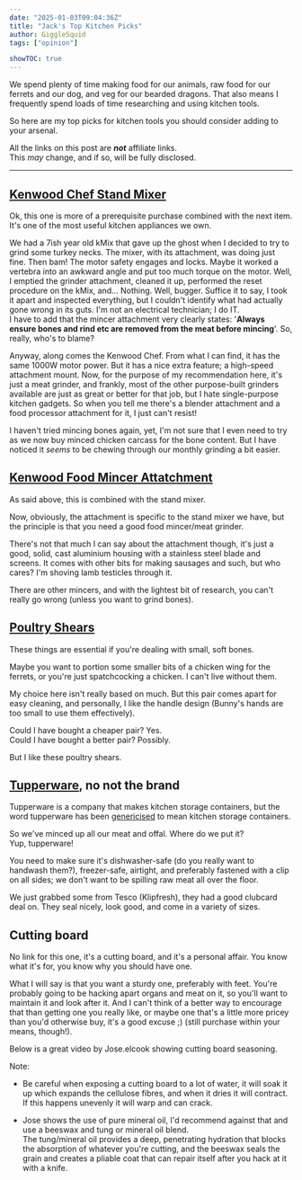 ```yaml
---
date: "2025-01-03T09:04:36Z"
title: "Jack's Top Kitchen Picks"
author: GiggleSquid
tags: ["opinion"]

showTOC: true
---
```

We spend plenty of time making food for our animals, raw food for our ferrets and our dog, and veg for our bearded dragons. That also means I frequently spend loads of time researching and using kitchen tools.

So here are my top picks for kitchen tools you should consider adding to your arsenal.

All the links on this post are ***not*** affiliate links.<br>
This *may* change, and if so, will be fully disclosed.

---

## [Kenwood Chef Stand Mixer](https://www.kenwoodworld.com/en-gb/chef-kvc3100s/p/KVC3100S)

Ok, this one is more of a prerequisite purchase combined with the next item. It's one of the most useful kitchen appliances we own.

We had a 7ish year old kMix that gave up the ghost when I decided to try to grind some turkey necks. The mixer, with its attachment, was doing just fine. Then bam! The motor safety engages and locks. Maybe it worked a vertebra into an awkward angle and put too much torque on the motor. Well, I emptied the grinder attachment, cleaned it up, performed the reset procedure on the kMix, and… Nothing. Well, bugger. Suffice it to say, I took it apart and inspected everything, but I couldn't identify what had actually gone wrong in its guts. I'm not an electrical technician; I do IT.<br>
I have to add that the mincer attachment very clearly states: '**Always ensure bones and rind etc are removed from the meat before mincing**'. So, really, who's to blame?

Anyway, along comes the Kenwood Chef. From what I can find, it has the same 1000W motor power. But it has a nice extra feature; a high-speed attachment mount. Now, for the purpose of my recommendation here, it's just a meat grinder, and frankly, most of the other purpose-built grinders available are just as great or better for that job, but I hate single-purpose kitchen gadgets. So when you tell me there's a blender attachment and a food processor attachment for it, I just can't resist!

I haven't tried mincing bones again, yet, I'm not sure that I even need to try as we now buy minced chicken carcass for the bone content. But I have noticed it *seems* to be chewing through our monthly grinding a bit easier.

## [Kenwood Food Mincer Attatchment](https://www.kenwoodworld.com/en-gb/food-mincer-attachment-kax950me/p/KAX950ME)

As said above, this is combined with the stand mixer.

Now, obviously, the attachment is specific to the stand mixer we have, but the principle is that you need a good food mincer/meat grinder.

There's not that much I can say about the attachment though, it's just a good, solid, cast aluminium housing with a stainless steel blade and screens. It comes with other bits for making sausages and such, but who cares? I'm shoving lamb testicles through it.

There are other mincers, and with the lightest bit of research, you can't really go wrong (unless you want to grind bones).

## [Poultry Shears](https://www.knivesandtools.co.uk/en/pt/-zwilling-twin-select-game-scissors-42931-000-0.htm)

These things are essential if you're dealing with small, soft bones.

Maybe you want to portion some smaller bits of a chicken wing for the ferrets, or you're just spatchcocking a chicken. I can't live without them.

My choice here isn't really based on much. But this pair comes apart for easy cleaning, and personally, I like the handle design (Bunny's hands are too small to use them effectively).

Could I have bought a cheaper pair? Yes.<br>
Could I have bought a better pair? Possibly.

But I like these poultry shears.

## [Tupperware](https://www.tesco.com/groceries/en-GB/products/296705474), no not the brand

Tupperware is a company that makes kitchen storage containers, but the word tupperware has been [genericised](https://en.wikipedia.org/wiki/Generic_trademark) to mean kitchen storage containers.

So we've minced up all our meat and offal. Where do we put it?<br>
Yup, tupperware!

You need to make sure it's  dishwasher-safe (do you really want to handwash them?), freezer-safe, airtight, and preferably fastened with a clip on all sides; we don't want to be spilling raw meat all over the floor.

We just grabbed some from Tesco (Klipfresh), they had a good clubcard deal on. They seal nicely, look good, and come in a variety of sizes.

## Cutting board

No link for this one, it's a cutting board, and it's a personal affair. You know what it's for, you know why you should have one.

What I will say is that you want a sturdy one, preferably with feet. You're probably going to be hacking apart organs and meat on it, so you'll want to maintain it and look after it. And I can't think of a better way to encourage that than getting one you really like, or maybe one that's a little more pricey than you'd otherwise buy, it's a good excuse ;) (still purchase within your means, though!).

Below is a great video by Jose.elcook showing cutting board seasoning.

Note:
- Be careful when exposing a cutting board to a lot of water, it will soak it up which expands the cellulose fibres, and when it dries it will contract. If this happens unevenly it will warp and can crack.

- Jose shows the use of pure mineral oil, I'd recommend against that and use a beeswax and tung or mineral oil blend.<br>
The tung/mineral oil provides a deep, penetrating hydration that blocks the absorption of whatever you're cutting, and the beeswax seals the grain and creates a pliable coat that can repair itself after you hack at it with a knife.

<lite-youtube videoid="MvxZMiLQtaE" nocookie=true></lite-youtube>
